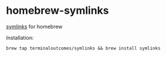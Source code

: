 # homebrew-symlinks

[symlinks](https://github.com/brandt/symlinks) for homebrew

Installation: 

    brew tap terminaloutcomes/symlinks && brew install symlinks
